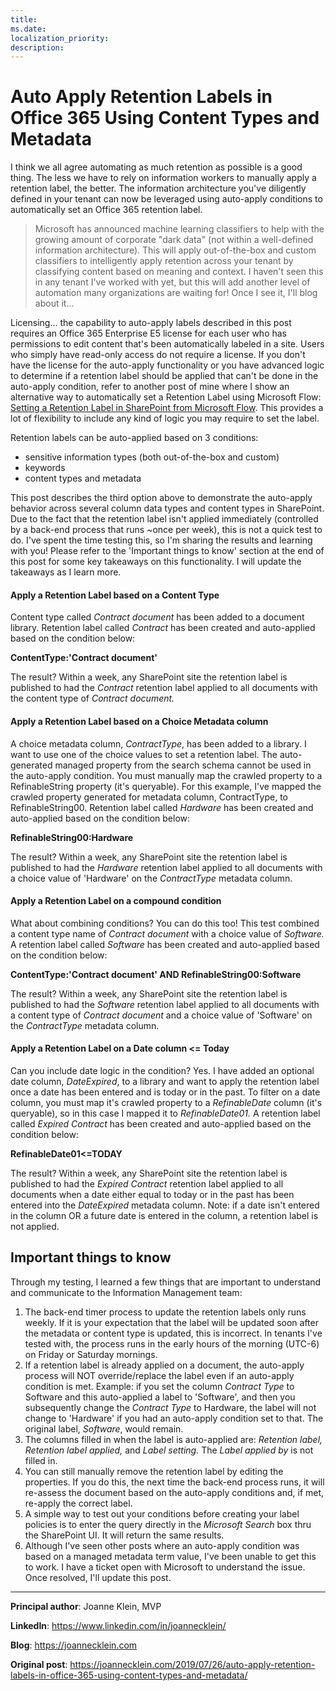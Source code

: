 ```yaml
---
title: 
ms.date:
localization_priority: 
description:
---
```

# Auto Apply Retention Labels in Office 365 Using Content Types and Metadata

I think we all agree automating as much retention as possible is a good thing. The less we have to rely on information workers to manually apply a retention label, the better. The information architecture you've diligently defined in your tenant can now be leveraged using auto-apply conditions to automatically set an Office 365 retention label.

> Microsoft has announced machine learning classifiers to help with the growing amount of corporate "dark data" (not within a well-defined information architecture). This will apply out-of-the-box and custom classifiers to intelligently apply retention across your tenant by classifying content based on meaning and context. I haven't seen this in any tenant I've worked with yet, but this will add another level of automation many organizations are waiting for! Once I see it, I'll blog about it...

Licensing... the capability to auto-apply labels described in this post requires an Office 365 Enterprise E5 license for each user who has permissions to edit content that's been automatically labeled in a site. Users who simply have read-only access do not require a license. If you don't have the license for the auto-apply functionality or you have advanced logic to determine if a retention label should be applied that can't be done in the auto-apply condition, refer to another post of mine where I show an alternative way to automatically set a Retention Label using Microsoft Flow: [Setting a Retention Label in SharePoint from Microsoft Flow](https://joannecklein.com/2019/05/06/setting-a-retention-label-in-sharepoint-from-microsoft-flow/). This provides a lot of flexibility to include any kind of logic you may require to set the label.

Retention labels can be auto-applied based on 3 conditions:

* sensitive information types (both out-of-the-box and custom)
* keywords
* content types and metadata

This post describes the third option above to demonstrate the auto-apply behavior across several column data types and content types in SharePoint. Due to the fact that the retention label isn't applied immediately (controlled by a back-end process that runs ~once per week), this is not a quick test to do. I've spent the time testing this, so I'm sharing the results and learning with you! Please refer to the 'Important things to know' section at the end of this post for some key takeaways on this functionality. I will update the takeaways as I learn more.

#### Apply a Retention Label based on a Content Type

Content type called _Contract document_ has been added to a document library. Retention label called _Contract_ has been created and auto-applied based on the condition below:

**ContentType:'Contract document'**

The result? Within a week, any SharePoint site the retention label is published to had the _Contract_ retention label applied to all documents with the content type of _Contract document._

#### Apply a Retention Label based on a Choice Metadata column

A choice metadata column, _ContractType_, has been added to a library. I want to use one of the choice values to set a retention label. The auto-generated managed property from the search schema cannot be used in the auto-apply condition. You must manually map the crawled property to a RefinableString property (it's queryable). For this example, I've mapped the crawled property generated for metadata column, ContractType, to RefinableString00. Retention label called _Hardware_ has been created and auto-applied based on the condition below:

**RefinableString00:Hardware**

The result? Within a week, any SharePoint site the retention label is published to had the _Hardware_ retention label applied to all documents with a choice value of 'Hardware' on the _ContractType_ metadata column.

#### Apply a Retention Label on a compound condition

What about combining conditions? You can do this too! This test combined a content type name of _Contract document_ with a choice value of _Software._ A retention label called _Software_ has been created and auto-applied based on the condition below:

**ContentType:'Contract document' AND RefinableString00:Software**

The result? Within a week, any SharePoint site the retention label is published to had the _Software_ retention label applied to all documents with a content type of _Contract document_ and a choice value of 'Software' on the _ContractType_ metadata column.

#### Apply a Retention Label on a Date column <= Today

Can you include date logic in the condition? Yes. I have added an optional date column, _DateExpired_, to a library and want to apply the retention label once a date has been entered and is today or in the past. To filter on a date column, you must map it's crawled property to a _RefinableDate_ column (it's queryable), so in this case I mapped it to _RefinableDate01._ A retention label called _Expired Contract_ has been created and auto-applied based on the condition below:

**RefinableDate01<=TODAY**

The result? Within a week, any SharePoint site the retention label is published to had the _Expired Contract_ retention label applied to all documents when a date either equal to today or in the past has been entered into the _DateExpired_ metadata column. Note: if a date isn't entered in the column OR a future date is entered in the column, a retention label is not applied.

## Important things to know

Through my testing, I learned a few things that are important to understand and communicate to the Information Management team:

1. The back-end timer process to update the retention labels only runs weekly. If it is your expectation that the label will be updated soon after the metadata or content type is updated, this is incorrect. In tenants I've tested with, the process runs in the early hours of the morning (UTC-6) on Friday or Saturday mornings.
2. If a retention label is already applied on a document, the auto-apply process will NOT override/replace the label even if an auto-apply condition is met. Example: if you set the column _Contract Type_ to Software and this auto-applied a label to 'Software', and then you subsequently change the _Contract Type_ to Hardware, the label will not change to 'Hardware' if you had an auto-apply condition set to that. The original label, _Software_, would remain.
3. The columns filled in when the label is auto-applied are: _Retention label, Retention label applied,_ and _Label setting._ The _Label applied by_ is not filled in.
4. You can still manually remove the retention label by editing the properties. If you do this, the next time the back-end process runs, it will re-assess the document based on the auto-apply conditions and, if met, re-apply the correct label.
5. A simple way to test out your conditions before creating your label policies is to enter the query directly in the _Microsoft Search_ box thru the SharePoint UI. It will return the same results.
6. Although I've seen other posts where an auto-apply condition was based on a managed metadata term value, I've been unable to get this to work. I have a ticket open with Microsoft to understand the issue. Once resolved, I'll update this post.

---

**Principal author**: Joanne Klein, MVP

**LinkedIn**: https://www.linkedin.com/in/joannecklein/

**Blog**: https://joannecklein.com

**Original post**: https://joannecklein.com/2019/07/26/auto-apply-retention-labels-in-office-365-using-content-types-and-metadata/
